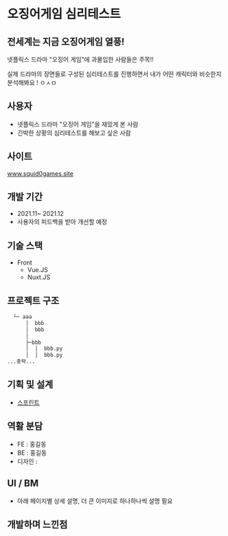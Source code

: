 # 오징어게임 심리테스트 

## 전세계는 지금 오징어게임 열풍!

넷플릭스 드라마 "오징어 게임"에 과몰입한 사람들은 주목!!

실제 드라마의 장면들로 구성된 심리테스트를 진행하면서 
내가 어떤 캐릭터와 비슷한지 분석해봐요 ! ㅇㅅㅁ

## 사용자
- 넷플릭스 드라마 "오징어 게임"을 재밌게 본 사람
- 긴박한 상황의 심리테스트를 해보고 싶은 사람

## 사이트
www.squid0games.site

## 개발 기간
- 2021.11~ 2021.12
- 사용자의 피드백을 받아 개선할 예정

## 기술 스택
- Front
  - Vue.JS
  - Nuxt.JS

## 프로젝트 구조
```bash
  └─ aaa
      │  bbb
      │  bbb
      │  
      ├─bbb
      │  │  bbb.py
      │  │  bbb.py
...중략...
```
## 기획 및 설계 
* [스프린트](https://www.notion.so/ddusi/Sprint-Board-43ccbde594cc41c0b54a82d446ef44db)

## 역활 분담
- FE :  홍길동
- BE : 홍길동
- 디자인 : 


## UI / BM
- 아래 페이지별 상세 설명, 더 큰 이미지로 하나하나씩 설명 필요


## 개발하며 느낀점
